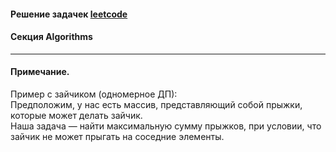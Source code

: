 #### Решение задачек [leetcode](https://leetcode.com/)
#### Секция <b>Algorithms</b>


***  

#### Примечание.  

Пример с зайчиком (одномерное ДП):  
Предположим, у нас есть массив, представляющий собой прыжки, которые может делать зайчик.  
Наша задача — найти максимальную сумму прыжков, при условии, что зайчик не может прыгать на соседние элементы.  
